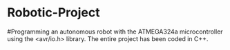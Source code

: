 # Robotic-Project
#Programming an autonomous robot with the ATMEGA324a microcontroller 
using the <avr/io.h> library. The entire project has been coded in C++.
